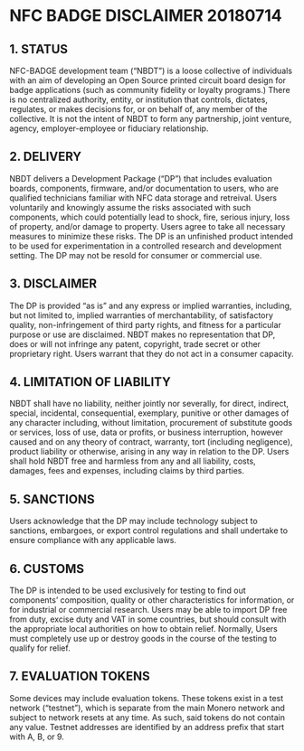 # NFC BADGE DISCLAIMER 20180714

## 1. STATUS

NFC-BADGE development team (“NBDT”) is a loose collective of individuals with an aim of developing an Open Source printed circuit board design for badge applications (such as community fidelity or loyalty programs.) There is no centralized authority, entity, or institution that controls, dictates, regulates, or makes decisions for, or on behalf of, any member of the collective. It is not the intent of NBDT to form any partnership, joint venture, agency, employer-employee or fiduciary relationship.

## 2. DELIVERY

NBDT delivers a Development Package (“DP”) that includes evaluation boards, components, firmware, and/or documentation to users, who are qualified technicians familiar with NFC data storage and retreival. Users voluntarily and knowingly assume the risks associated with such components, which could potentially lead to shock, fire, serious injury, loss of property, and/or damage to property. Users agree to take all necessary measures to minimize these risks. The DP is an unfinished product intended to be used for experimentation in a controlled research and development setting. The DP may not be resold for consumer or commercial use.

## 3. DISCLAIMER

The DP is provided “as is” and any express or implied warranties, including, but not limited to, implied warranties of merchantability, of satisfactory quality, non-infringement of third party rights, and fitness for a particular purpose or use are disclaimed. NBDT makes no representation that DP, does or will not infringe any patent, copyright, trade secret or other proprietary right. Users warrant that they do not act in a consumer capacity.

## 4. LIMITATION OF LIABILITY

NBDT shall have no liability, neither jointly nor severally, for direct, indirect, special, incidental, consequential, exemplary, punitive or other damages of any character including, without limitation, procurement of substitute goods or services, loss of use, data or profits, or business interruption, however caused and on any theory of contract, warranty, tort (including negligence), product liability or otherwise, arising in any way in relation to the DP. Users shall hold NBDT free and harmless from any and all liability, costs, damages, fees and expenses, including claims by third parties.

## 5. SANCTIONS

Users acknowledge that the DP may include technology subject to sanctions, embargoes, or export control regulations and shall undertake to ensure compliance with any applicable laws.

## 6. CUSTOMS

The DP is intended to be used exclusively for testing to find out components’ composition, quality or other characteristics for information, or for industrial or commercial research. Users may be able to import DP free from duty, excise duty and VAT in some countries, but should consult with the appropriate local authorities on how to obtain relief. Normally, Users must completely use up or destroy goods in the course of the testing to qualify for relief.

## 7. EVALUATION TOKENS

Some devices may include evaluation tokens. These tokens exist in a test network (“testnet”), which is separate from the main Monero network and subject to network resets at any time. As such, said tokens do not contain any value. Testnet addresses are identified by an address prefix that start with A, B, or 9.

